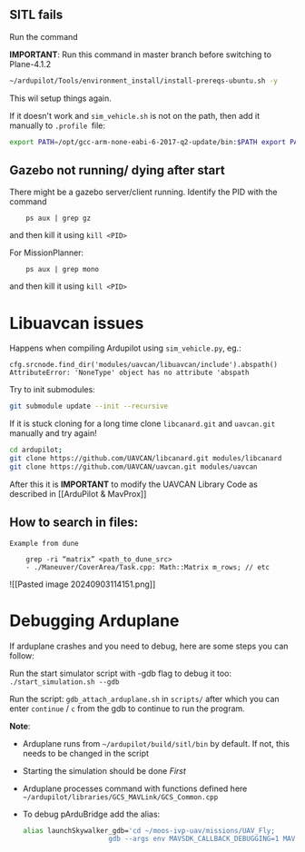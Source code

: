 


## SITL fails

Run the command 

**IMPORTANT**: Run this command in master branch before switching to Plane-4.1.2

```bash
~/ardupilot/Tools/environment_install/install-prereqs-ubuntu.sh -y
```

This wil setup things again.

If it doesn't work and `sim_vehicle.sh` is not on the path, then add it manually to `.profile `file:

```bash
export PATH=/opt/gcc-arm-none-eabi-6-2017-q2-update/bin:$PATH export PATH=$HOME/ardupilot/Tools/autotest:$PATH
```


## Gazebo not running/ dying after start

There might be a gazebo server/client running. Identify the PID with the command

		ps aux | grep gz
and then kill it using `kill <PID>`

For MissionPlanner: 

		ps aux | grep mono
	
and then kill it using `kill <PID>`


# Libuavcan issues

Happens when compiling Ardupilot using `sim_vehicle.py`, eg.:

    cfg.srcnode.find_dir('modules/uavcan/libuavcan/include').abspath()
	AttributeError: 'NoneType' object has no attribute 'abspath

Try to init submodules:
```bash
git submodule update --init --recursive
```

If it is stuck cloning for a long time clone `libcanard.git` and `uavcan.git` manually and try again!
```bash
cd ardupilot;
git clone https://github.com/UAVCAN/libcanard.git modules/libcanard
git clone https://github.com/UAVCAN/uavcan.git modules/uavcan
```

After this it is **IMPORTANT** to modify the UAVCAN Library Code as described in [[ArduPilot & MavProx]]


## How to search in files:

	Example from dune
	
		grep -ri “matrix” <path_to_dune_src>
		- ./Maneuver/CoverArea/Task.cpp: Math::Matrix m_rows; // etc

![[Pasted image 20240903114151.png]]



# Debugging Arduplane

If arduplane crashes and you need to debug, here are some steps you can follow:

Run the start simulator script  with -gdb flag to debug it too: `./start_simulation.sh --gdb` 

Run the script: `gdb_attach_arduplane.sh` in `scripts/` after which you can enter `continue`  / `c` from the gdb to continue to run the program.


**Note**: 
- Arduplane runs from `~/ardupilot/build/sitl/bin` by default. If not, this needs to be changed in the script
- Starting the simulation should be done *First*
- Arduplane processes command with functions defined here `~/ardupilot/libraries/GCS_MAVLink/GCS_Common.cpp`
- To debug pArduBridge  add the alias:
  
  ```bash
  alias launchSkywalker_gdb='cd ~/moos-ivp-uav/missions/UAV_Fly;
                       gdb --args env MAVSDK_CALLBACK_DEBUGGING=1 MAVSDK_COMMAND_DEBUGGING=1 MAVSDK_PARAMETER_DEBUGGING=1 pArduBridge targ_skywalker.moos;'

```